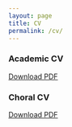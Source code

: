```yaml
---
layout: page
title: CV
permalink: /cv/
---
```

### Academic CV

[Download PDF](/assets/cv/Philip-Woods-CV-20240405.pdf)

### Choral CV

[Download PDF](/assets/cv/Choral-CV-20241209.pdf)

